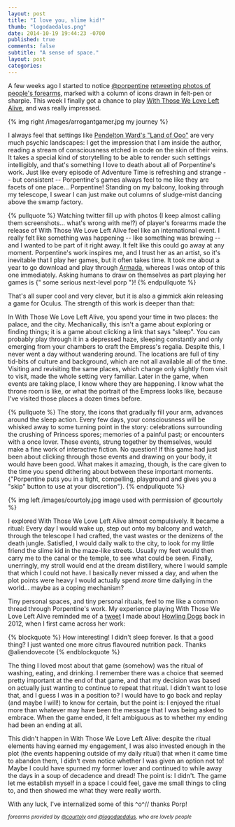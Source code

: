 ```yaml
---
layout: post
title: "I love you, slime kid!"
thumb: "logodaedalus.png"
date: 2014-10-19 19:44:23 -0700
published: true
comments: false
subtitle: "A sense of space."
layout: post
categories: 
---
```


A few weeks ago I started to notice [@porpentine][0] [retweeting photos of people's forearms][1],
marked with a column of icons drawn in felt-pen or sharpie. This week I finally got a
chance to play [With Those We Love Left Alive][2], and was really impressed.

<!-- more -->

{% img right /images/arrogantgamer.jpg my journey %}

I always feel that settings like [Pendelton Ward's "Land of Ooo"][3] are very much psychic landscapes:
I get the impression that I am inside the author, reading a stream of consciousness
etched in code on the skin of their veins. It takes a special kind of storytelling
to be able to render such settings intelligibly, and that's something I love to death
about all of Porpentine's work. Just like every episode of Adventure Time is refreshing
and strange -- but consistent -- Porpentine's games always feel to me like they are facets
of one place... Porpentine! Standing on my balcony, looking through my telescope, I swear
I can just make out columns of sludge-mist dancing above the swamp factory.

{% pullquote %}
Watching twitter fill up with photos (I keep almost
calling them screenshots... what's wrong with me!?) of player's forearms made the release
of With Those We Love Left Alive feel like an international event. I really
felt like something was happening -- like something was brewing -- and I
wanted to be part of it right away. It felt like this could go away at any moment.
Porpentine's work inspires me, and I trust her
as an artist, so it's inevitable that I play her games, but it often takes time.
It took me about a year to go download and play through [Armada][4], whereas I was
ontop of this one immediately. Asking humans to draw on themselves as part playing her
games is {" some serious next-level porp "}!
{% endpullquote %}

That's all super cool and very clever, but it is also a gimmick akin releasing a game
for Oculus. The strength of this work is deeper than that:

In With Those We Love Left Alive, you spend your time in two places: the palace, and
the city. Mechanically, this isn't a game about exploring or finding things; it is
a game about clicking a link that says "sleep". You can probably play through it in
a depressed haze, sleeping constantly and only emerging from your chambers to craft the
Empress's regalia. Despite this, I never went a day without
wandering around. The locations are full of tiny tid-bits of culture and background,
which are not all available all of the time. Visiting and revisiting the same places,
which change only slightly from visit to visit, made the whole setting very
familiar. Later in the game, when events are taking place, I know where they are
happening. I know what the throne room is like, or what the portrait of the
Empress looks like, because I've visited those places a dozen times before.

{% pullquote %}
The story, the icons that gradually fill your arm, advances around the
sleep action. Every few days, your consciousness will be whisked away to some
turning point in the story: celebrations surrounding the crushing of Princess spores;
memories of a painful past; or encounters with a once lover. These events, strung
together by themselves, would make a fine work of interactive fiction. No question!
If this game had just been about clicking through those events and drawing on your body,
it would have been good. What makes it amazing, though, is the care given to
the time you spend dithering about between these important moments. {"Porpentine puts
you in a tight, compelling, playground and gives you a "skip" button to use at your
discretion"}.
{% endpullquote %}

{% img left /images/courtoly.jpg image used with permission of @courtoly %}

I explored With Those We Love Left Alive almost compulsively. It became a ritual: Every day I would wake
up, step out onto my balcony and watch, through the telescope
I had crafted, the vast wastes or the denizens of the death jungle. Satisfied, I would daily walk to
the city, to look for my little friend the slime kid in the maze-like streets. Usually
my feet would then carry me to the canal or the temple, to see what could be seen.
Finally, unerringly, my stroll would end at the dream distillery, where I would sample that
which I could not have. I basically never missed a day, and when the plot points were heavy
I would actually spend _more_ time dallying in the world... maybe as a coping mechanism?

Tiny personal spaces, and tiny personal rituals, feel to me like a common thread through Porpentine's
work. My experience playing With Those We Love Left Alive
reminded me of a [tweet][9] I made about [Howling Dogs][8] back in 2012, when I first
came across her work:

{% blockquote %}
How interesting! I didn't sleep forever. Is that a good thing? I just wanted one more citrus flavoured nutrition pack. Thanks @aliendovecote
{% endblockquote %}

The thing I loved most about that game (somehow) was the ritual of washing, eating,
and drinking. I remember there was a choice that seemed pretty important at the end
of that game, and that my decision was based on actually just wanting to continue
to repeat that ritual. I didn't want to lose that, and I guess I was in a position to?
I would have to go back and replay (and maybe I will!) to know for certain, but the
point is: I enjoyed the ritual more than whatever may have been the message that I
was being asked to embrace. When the game ended, it felt ambiguous as to whether my
ending had been an ending at all.

This didn't happen in With Those We Love Left Alive: despite the ritual elements
having earned my engagement, I was also invested enough in the plot (the events
happening outside of my daily ritual) that when it came time to abandon them,
I didn't even notice whether I was given an option not to! Maybe I could have spurned
my former lover and continued to while away the days in a soup of decadence and
dread! The point is: I didn't. The game let me establish myself in a space I
could feel, gave me small things to cling to, and then showed me what they were
really worth.

With any luck, I've internalized some of this ^o^// thanks Porp!

<small>_forearms provided by [@courtoly][11] and [@logodaedalus][10], who are lovely people_</small>

[0]: https://twitter.com/aliendovecote
[1]: https://twitter.com/dani9988/status/536290349845872640
[2]: http://aliendovecote.com/uploads/twine/empress/empress.html
[3]: http://adventuretime.wikia.com/wiki/Land_of_Ooo
[4]: http://aliendovecote.com/armada.html
[8]: http://aliendovecote.com/uploads/twine/howling%20dogs.html#2m
[9]: https://twitter.com/ArrogantGamer/statuses/255083585076330496
[10]: https://twitter.com/logodaedalus
[11]: https://twitter.com/Courtoly
